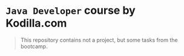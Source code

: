 # `Java Developer` course by Kodilla.com
>This repository contains not a project, but some tasks from the bootcamp.
